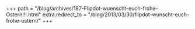 +++
path = "/blog/archives/187-Flipdot-wuenscht-euch-frohe-Ostern!!!.html"
extra.redirect_to = "/blog/2013/03/30/flipdot-wunscht-euch-frohe-ostern/"
+++
